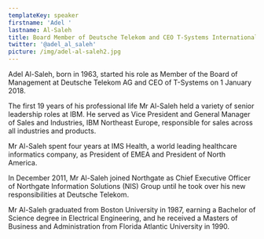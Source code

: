 ```yaml
---
templateKey: speaker
firstname: 'Adel '
lastname: Al-Saleh
title: Board Member of Deutsche Telekom and CEO T-Systems International
twitter: '@adel_al_saleh'
picture: /img/adel-al-saleh2.jpg
---
```

Adel Al-Saleh, born in 1963, started his role as Member of the Board of Management at Deutsche Telekom AG and CEO of T-Systems on 1 January 2018.

The first 19 years of his professional life Mr Al-Saleh held a variety of senior leadership roles at IBM. He served as Vice President and General Manager of Sales and Industries, IBM Northeast Europe, responsible for sales across all industries and products.

Mr Al-Saleh spent four years at IMS Health, a world leading healthcare informatics company, as President of EMEA and President of North America.

In December 2011, Mr Al-Saleh joined Northgate as Chief Executive Officer of Northgate Information Solutions (NIS) Group until he took over his new responsibilities at Deutsche Telekom.

Mr Al-Saleh graduated from Boston University in 1987, earning a Bachelor of Science degree in Electrical Engineering, and he received a Masters of Business and Administration from Florida Atlantic University in 1990.
